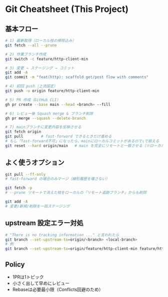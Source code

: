 # Git Cheatsheet (This Project)

## 基本フロー

```bash
# 1) 最新取得（ローカル枝の掃除込み）
git fetch --all --prune

# 2) 作業ブランチ作成
git switch -c feature/http-client-min

# 3) 変更 → ステージング → コミット
git add -A
git commit -m "feat(http): scaffold get/post flow with comments"

# 4) 初回 push（上流設定）
git push -u origin feature/http-client-min

# 5) PR 作成（GitHub CLI）
gh pr create --base main --head <branch> --fill

# 6) レビュー後 Squash merge & ブランチ削除
gh pr merge --squash --delete-branch

# 7) mainブランチに変更内容を反映させる
git fetch origin
git pull        # fast-forward できるときだけ進める
# もし「fast-forward不可」になったら、mainにローカルコミットがあるので↓で揃える
git reset --hard origin/main   # main を完全にリモートと一致させる（※ローカルmainの差分は消えます）
```

## よく使うオプション

```bash
git pull --ff-only
# fast-forward の場合のみマージ（線形履歴を壊さない）

git fetch -p
# --prune リモートで消えた枝をローカルの「リモート追跡ブランチ」からも削除

git add -A
# 変更/新規/削除を一括ステージング
```

## upstream 設定エラー対処

```bash
# "There is no tracking information ..." と言われたら
git branch --set-upstream-to=origin/<branch> <local-branch>
# 例
git branch --set-upstream-to=origin/feature/http-client-min feature/http-client-min
```

## Policy

- 1PRは1トピック
- 小さく出して早めにレビュー
- Rebaseは必要最小限（Conflicts回避のため）
